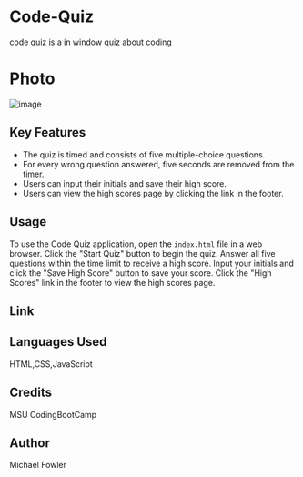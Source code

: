# Code-Quiz
code quiz is a in window quiz about coding 
# Photo
![image](https://user-images.githubusercontent.com/123891461/235034968-8bca6a5c-f6b6-48e5-9c29-f7f9a14ea170.png)


## Key Features

- The quiz is timed and consists of five multiple-choice questions.
- For every wrong question answered, five seconds are removed from the timer.
- Users can input their initials and save their high score.
- Users can view the high scores page by clicking the link in the footer.

## Usage

To use the Code Quiz application, open the `index.html` file in a web browser. Click the "Start Quiz" button to begin the quiz. Answer all five questions within the time limit to receive a high score. Input your initials and click the "Save High Score" button to save your score. Click the "High Scores" link in the footer to view the high scores page.

## Link


## Languages Used
HTML,CSS,JavaScript

## Credits
MSU CodingBootCamp

## Author 
Michael Fowler

